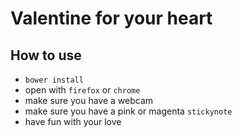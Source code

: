 # Valentine for your heart
## How to use

- `bower install`
- open with `firefox` or `chrome`
- make sure you have a webcam
- make sure you have a pink or magenta `stickynote`
- have fun with your love
